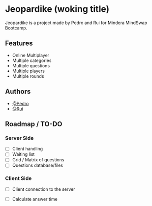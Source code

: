 

# Jeopardike (woking title)

Jeopardike is a project made by Pedro and Rui for Mindera MindSwap Bootcamp.

## Features

- Online Multiplayer
- Multiple categories
- Multiple questions
- Multiple players
- Multiple rounds


## Authors

- [@Pedro](https://www.github.com/)
- [@Rui](https://www.github.com/)


## Roadmap / TO-DO
### Server Side
- [ ] Client handling
- [ ] Waiting list
- [ ] Grid / Matrix of questions
- [ ] Questions database/files

### Client Side

- [ ] Client connection to the server
- [ ] Calculate answer time

